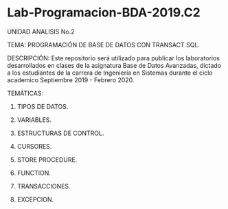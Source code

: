# Lab-Programacion-BDA-2019.C2
UNIDAD ANALISIS No.2

TEMA: PROGRAMACIÓN DE BASE DE DATOS CON TRANSACT SQL.

DESCRIPCIÓN: Este repositorio será utilizado para publicar los laboratorios desarrollados en clases de la asignatura Base de Datos Avanzadas, dictado a los estudiantes de la carrera de Ingeniería en Sistemas durante el ciclo academico Septiembre 2019 - Febrero 2020.

TEMÁTICAS:

1. TIPOS DE DATOS.

2. VARIABLES.

3. ESTRUCTURAS DE CONTROL.

4. CURSORES.

5. STORE PROCEDURE.

6. FUNCTION.

7. TRANSACCIONES.

8. EXCEPCION.


